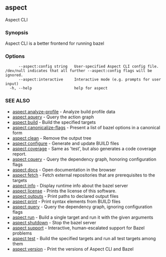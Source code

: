 ## aspect

Aspect CLI

### Synopsis

Aspect CLI is a better frontend for running bazel

### Options

```
      --aspect:config string   User-specified Aspect CLI config file. /dev/null indicates that all further --aspect:config flags will be ignored.
      --aspect:interactive     Interactive mode (e.g. prompts for user input)
  -h, --help                   help for aspect
```

### SEE ALSO

* [aspect analyze-profile](aspect_analyze-profile.md)	 - Analyze build profile data
* [aspect aquery](aspect_aquery.md)	 - Query the action graph
* [aspect build](aspect_build.md)	 - Build the specified targets
* [aspect canonicalize-flags](aspect_canonicalize-flags.md)	 - Present a list of bazel options in a canonical form
* [aspect clean](aspect_clean.md)	 - Remove the output tree
* [aspect configure](aspect_configure.md)	 - Generate and update BUILD files
* [aspect coverage](aspect_coverage.md)	 - Same as 'test', but also generates a code coverage report.
* [aspect cquery](aspect_cquery.md)	 - Query the dependency graph, honoring configuration flags
* [aspect docs](aspect_docs.md)	 - Open documentation in the browser
* [aspect fetch](aspect_fetch.md)	 - Fetch external repositories that are prerequisites to the targets
* [aspect info](aspect_info.md)	 - Display runtime info about the bazel server
* [aspect license](aspect_license.md)	 - Prints the license of this software.
* [aspect outputs](aspect_outputs.md)	 - Print paths to declared output files
* [aspect print](aspect_print.md)	 - Print syntax elements from BUILD files
* [aspect query](aspect_query.md)	 - Query the dependency graph, ignoring configuration flags
* [aspect run](aspect_run.md)	 - Build a single target and run it with the given arguments
* [aspect shutdown](aspect_shutdown.md)	 - Stop the bazel server
* [aspect support](aspect_support.md)	 - Interactive, human-escalated support for Bazel problems
* [aspect test](aspect_test.md)	 - Build the specified targets and run all test targets among them
* [aspect version](aspect_version.md)	 - Print the versions of Aspect CLI and Bazel

